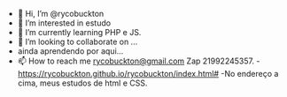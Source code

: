 - 👋 Hi, I’m @rycobuckton
- 👀 I’m interested in  estudo
- 🌱 I’m currently learning PHP e JS.
- 💞️ I’m looking to collaborate on ...
- ainda  aprendendo por aqui...
- 📫 How to reach me rycobuckton@gmail.com  Zap 21992245357.
-https://rycobuckton.github.io/rycobuckton/index.html# 
-No endereço a cima, meus estudos de html e CSS.
<!---
rycobuckton/rycobuckton is a ✨ special ✨ repository because its `README.md` (this file) appears on your GitHub profile.
You can click the Preview link to take a look at your changes.
--->
